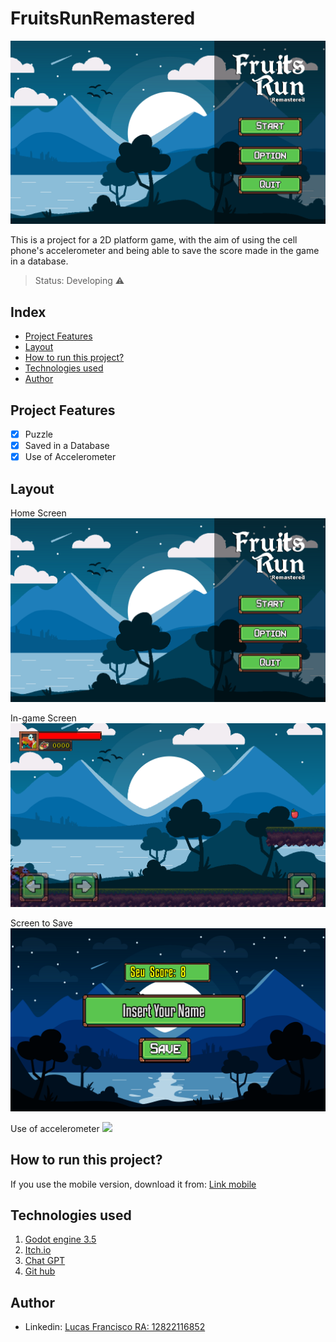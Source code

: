 # FruitsRunRemastered
<img src="/Github Image/Tela-Inicial.png"/>

This is a project for a 2D platform game, with the aim of using the cell phone's accelerometer and being able to save the score made in the game in a database.

> Status: Developing ⚠️

## Index
- <a href="#Project Features">Project Features</a>
- <a href="#layout">Layout</a>
- <a href="#How to run this project?">How to run this project?</a>
- <a href="#Technologies used">Technologies used</a>
- <a href="#Author">Author</a>

## Project Features

- [x] Puzzle
- [x] Saved in a Database
- [x] Use of Accelerometer

## Layout
Home Screen
<img src="/Github Image/Tela-Inicial.png"/>

In-game Screen
<img src="/Github Image/In-Game.png"/>

Screen to Save
<img src="/Github Image/Tela-de-Save.png"/>

Use of accelerometer
<img src="/Github Image/"/>

## How to run this project?
If you use the mobile version, download it from:
[Link mobile](https://reinody.itch.io/fruits-run-remastered)

## Technologies used
1. [Godot engine 3.5](https://godotengine.org/download/3.x/windows/)
2. [Itch.io](https://itch.io/)
3. [Chat GPT](https://openai.com/blog/chatgpt)
4. [Git hub](https://github.com/)

## Author

- Linkedin: [Lucas Francisco RA: 12822116852](https://www.linkedin.com/in/lucas-francisco-chacon/)
